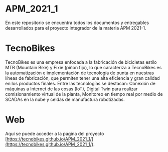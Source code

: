 
# APM_2021_1

En este repositorio se encuentra todos los documentos y entregables desarrollados para el proyecto integrador de la materia APM 2021-1.
# TecnoBikes

TecnoBikes es una empresa enfocada a la fabricación de bicicletas estilo MTB (Mountain Bike) y Fixie (piñon fijo), lo que caracteriza a TecnoBikes es la automatización e implementación de tecnología de punta en nuestras líneas de fabricación, que permiten tener una alta eficiencia y gran calidad en los productos finales. Entre las tecnologías se destacan: Conexión de máquinas a Internet de las cosas (IoT), Digital Twin para realizar comisionamiento virtual de la planta, Monitoreo en tiempo real por medio de SCADAs en la nube y celdas de manufactura robotizadas.

# Web

Aquí se puede acceder a la página del proyecto [https://tecnobikes.github.io/APM_2021_1/](https://tecnobikes.github.io/APM_2021_1/).
